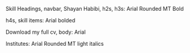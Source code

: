 Skill Headings, navbar, Shayan Habibi, h2s, h3s: Arial Rounded MT Bold


h4s, skill items: Arial bolded


Download my full cv, body: Arial


Institutes: Arial Rounded MT light italics